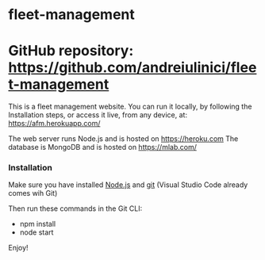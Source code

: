# fleet-management
# GitHub repository: https://github.com/andreiulinici/fleet-management

This is a fleet management website. You can run it locally, by following 
the Installation steps, or access it live, from any device, at:
https://afm.herokuapp.com/

The web server runs Node.js and is hosted on https://heroku.com
The database is MongoDB and is hosted on https://mlab.com/

### Installation

Make sure you have installed [Node.js](https://nodejs.org/en/) and [git](https://git-scm.com/) (Visual Studio Code already comes wih Git)

Then run these commands in the Git CLI:

* npm install
* node start

Enjoy!
